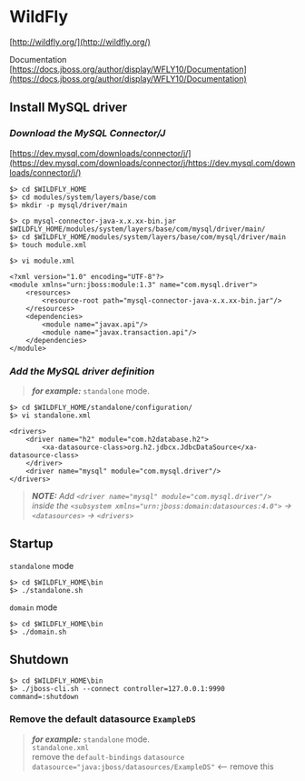 # WildFly

[http://wildfly.org/](http://wildfly.org/)

Documentation  
[https://docs.jboss.org/author/display/WFLY10/Documentation](https://docs.jboss.org/author/display/WFLY10/Documentation)


## Install MySQL driver

### _Download the MySQL Connector/J_
[https://dev.mysql.com/downloads/connector/j/](https://dev.mysql.com/downloads/connector/j/https://dev.mysql.com/downloads/connector/j/)

```
$> cd $WILDFLY_HOME
$> cd modules/system/layers/base/com
$> mkdir -p mysql/driver/main

$> cp mysql-connector-java-x.x.xx-bin.jar $WILDFLY_HOME/modules/system/layers/base/com/mysql/driver/main/
$> cd $WILDFLY_HOME/modules/system/layers/base/com/mysql/driver/main
$> touch module.xml

$> vi module.xml

<?xml version="1.0" encoding="UTF-8"?>
<module xmlns="urn:jboss:module:1.3" name="com.mysql.driver">
    <resources>
        <resource-root path="mysql-connector-java-x.x.xx-bin.jar"/>
    </resources>
    <dependencies>
        <module name="javax.api"/>
        <module name="javax.transaction.api"/>
    </dependencies>
</module>
```

### _Add the MySQL driver definition_

> _**for example:**_ `standalone` mode.

```
$> cd $WILDFLY_HOME/standalone/configuration/
$> vi standalone.xml

<drivers>
    <driver name="h2" module="com.h2database.h2">
        <xa-datasource-class>org.h2.jdbcx.JdbcDataSource</xa-datasource-class>
    </driver>
    <driver name="mysql" module="com.mysql.driver"/>
</drivers>
```

> _**NOTE:** Add `<driver name="mysql" module="com.mysql.driver"/>` inside the `<subsystem xmlns="urn:jboss:domain:datasources:4.0">` -> `<datasources>` -> `<drivers>`_

## Startup

`standalone` mode
```
$> cd $WILDFLY_HOME\bin
$> ./standalone.sh
```

`domain` mode
```
$> cd $WILDFLY_HOME\bin
$> ./domain.sh
```

## Shutdown
```
$> cd $WILDFLY_HOME\bin
$> ./jboss-cli.sh --connect controller=127.0.0.1:9990 command=:shutdown
```

### Remove the default datasource `ExampleDS`

> _**for example:**_ `standalone` mode.  
`standalone.xml`  
remove the `default-bindings` `datasource`  
`datasource="java:jboss/datasources/ExampleDS"` <-- remove this
